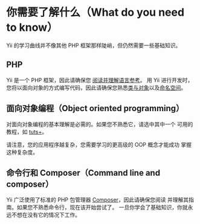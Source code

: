 # 你需要了解什么（What do you need to know）

Yii 的学习曲线并不像其他 PHP 框架那样陡峭，但仍然需要一些基础知识。

## PHP

Yii 是一个 PHP 框架，因此请确保您 [阅读并理解语言参考](https://secure.php.net/manual/zh/langref.php)。
用 Yii 进行开发时，您将以面向对象的方式编写代码，因此请确保您熟悉[类与对象](https://secure.php.net/manual/en/language.oop5.basic.php)以及[命名空间](https://secure.php.net/manual/en/language.namespaces.php)。

## 面向对象编程（Object oriented programming）

对面向对象编程的基本理解是必需的。如果您不熟悉它，请选中其中一个
可用的教程，如 [tuts+](https://code.tutsplus.com/tutorials/object-oriented-php-for-beginners--net-12762)。

请注意，您的应用程序越复杂，您需要学习的更高级的 OOP 概念才能成功
掌握这种复杂度。

## 命令行和 Composer（Command line and composer）

Yii 广泛使用了标准的 PHP 包管理器 [Composer](https://getcomposer.org/)，因此请确保您阅读
并理解其指南。如果您不熟悉命令行，现在该开始尝试了。
一旦你学会了基础知识，你就永远不想在没有它的情况下工作。


